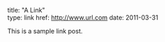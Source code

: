 title: "A Link"  
type: link
href: http://www.url.com
date: 2011-03-31

This is a sample link post.
